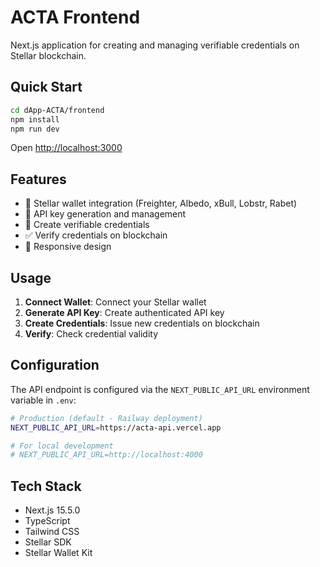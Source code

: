 # ACTA Frontend

Next.js application for creating and managing verifiable credentials on Stellar blockchain.

## Quick Start

```bash
cd dApp-ACTA/frontend
npm install
npm run dev
```

Open [http://localhost:3000](http://localhost:3000)

## Features

- 🔗 Stellar wallet integration (Freighter, Albedo, xBull, Lobstr, Rabet)
- 🔑 API key generation and management
- 📜 Create verifiable credentials
- ✅ Verify credentials on blockchain
- 📱 Responsive design

## Usage

1. **Connect Wallet**: Connect your Stellar wallet
2. **Generate API Key**: Create authenticated API key
3. **Create Credentials**: Issue new credentials on blockchain
4. **Verify**: Check credential validity

## Configuration

The API endpoint is configured via the `NEXT_PUBLIC_API_URL` environment variable in `.env`:

```bash
# Production (default - Railway deployment)
NEXT_PUBLIC_API_URL=https://acta-api.vercel.app

# For local development
# NEXT_PUBLIC_API_URL=http://localhost:4000
```

## Tech Stack

- Next.js 15.5.0
- TypeScript
- Tailwind CSS
- Stellar SDK
- Stellar Wallet Kit